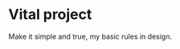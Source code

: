 # Vital project
 
Make it simple and true, my basic rules in design.

<h6 Based on this, I helped to bring one project to life.
Ukrainian charity project “The world of children's hopes”  where I worked as part of the Cherkasy regional
art museum (Ukraine). The idea of the project is to create positive emotions in children who are being 
treated at the Regional Center for Pediatric Oncology and Hematology of the Cherkasy Regional Oncology Center.
A positive-minded child can more easily endure pain and suffering than a child who doesn't believe in healing.
The main goal wasn't to advertise any diseases, but just make children happy.>



